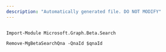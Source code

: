 ```yaml
---
description: "Automatically generated file. DO NOT MODIFY"
---
```


```powershellv2

Import-Module Microsoft.Graph.Beta.Search

Remove-MgBetaSearchQna -QnaId $qnaId

```